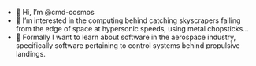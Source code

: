 - 👋 Hi, I’m @cmd-cosmos
- 👀 I’m interested in the computing behind catching skyscrapers falling from the edge of space at hypersonic speeds, using metal chopsticks...
- 🌱 Formally I want to learn about software in the aerospace industry, specifically software pertaining to control systems behind propulsive landings.

<!---
cmd-cosmos/cmd-cosmos is a ✨ special ✨ repository because its `README.md` (this file) appears on your GitHub profile.
You can click the Preview link to take a look at your changes.
--->
